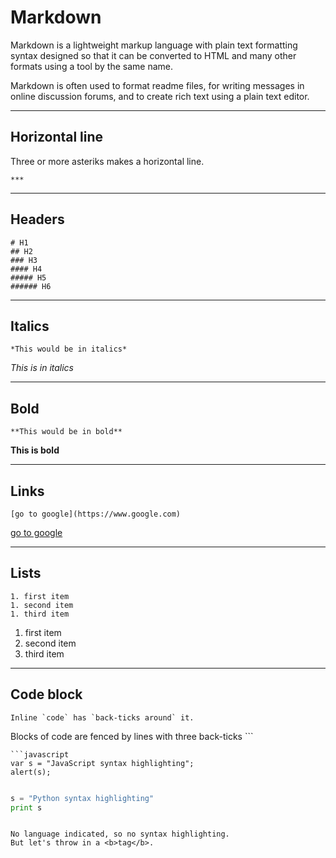 # Markdown

Markdown is a lightweight markup language with plain text formatting syntax designed so that it can be converted to HTML and many other formats using a tool by the same name. 

Markdown is often used to format readme files, for writing messages in online discussion forums, and to create rich text using a plain text editor.

***

## Horizontal line

Three or more asteriks makes a horizontal line.

```
***
```

***

## Headers

```
# H1
## H2
### H3
#### H4
##### H5
###### H6
```

*** 

## Italics

```
*This would be in italics*
```
*This is in italics*

***

## Bold

```
**This would be in bold**
```
**This is bold**

***

## Links

```
[go to google](https://www.google.com)
```
[go to google](https://www.google.com)

***

## Lists

```
1. first item
1. second item
1. third item
```

1. first item
1. second item
1. third item

***

## Code block

```
Inline `code` has `back-ticks around` it.
```

Blocks of code are fenced by lines with three back-ticks ```

```
```javascript
var s = "JavaScript syntax highlighting";
alert(s);
```
 ```
 
 ```
```python
s = "Python syntax highlighting"
print s
```
 ```
 ```
```
No language indicated, so no syntax highlighting. 
But let's throw in a <b>tag</b>.
```
```